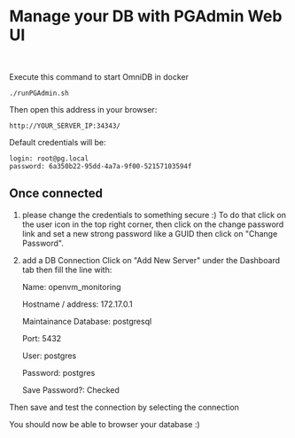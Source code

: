 # Manage your DB with PGAdmin Web UI
&nbsp;

Execute this command to start OmniDB in docker

    ./runPGAdmin.sh

Then open this address in your browser:

    http://YOUR_SERVER_IP:34343/

Default credentials will be:

    login: root@pg.local
    password: 6a350b22-95dd-4a7a-9f00-52157103594f


## Once connected 

1) please change the credentials to something secure :)
To do that click on the user icon in the top right corner, then  click on the change password link and set a new strong password like a GUID then click on "Change Password".

2) add a DB Connection
Click on "Add New Server" under the Dashboard tab then fill the line with:

    Name: openvm_monitoring

    Hostname / address: 172.17.0.1

    Maintainance Database: postgresql

    Port: 5432
    
    User: postgres

    Password: postgres

    Save Password?: Checked

Then save and test the connection by selecting the connection

You should now be able to browser your database :)
